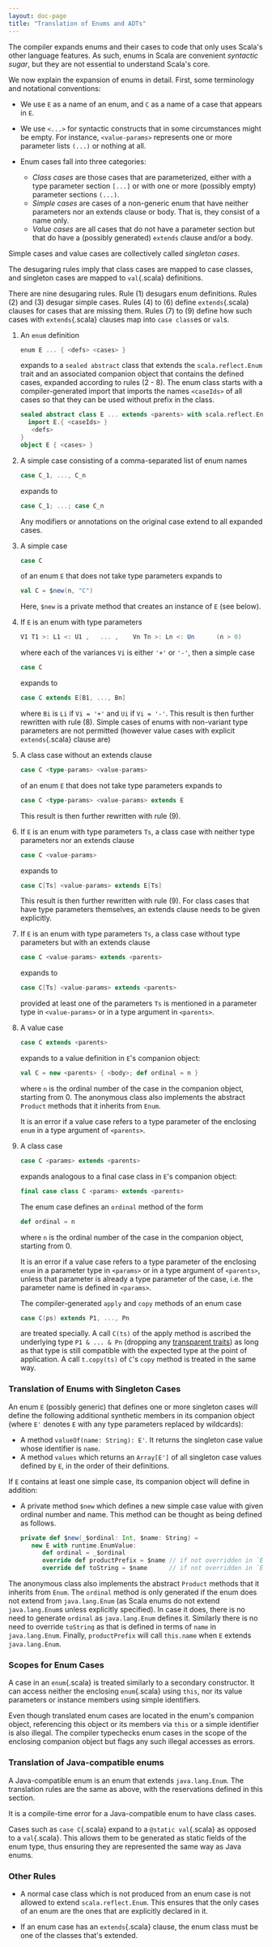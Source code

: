 ```yaml
---
layout: doc-page
title: "Translation of Enums and ADTs"
---
```


The compiler expands enums and their cases to code that only uses
Scala's other language features. As such, enums in Scala are
convenient _syntactic sugar_, but they are not essential to understand
Scala's core.

We now explain the expansion of enums in detail. First,
some terminology and notational conventions:

 - We use `E` as a name of an enum, and `C` as a name of a case that appears in `E`.
 - We use `<...>` for syntactic constructs that in some circumstances might be empty. For instance,
   `<value-params>` represents one or more parameter lists `(...)` or nothing at all.

 - Enum cases fall into three categories:

   - _Class cases_ are those cases that are parameterized, either with a type parameter section `[...]` or with one or more (possibly empty) parameter sections `(...)`.
   - _Simple cases_ are cases of a non-generic enum that have neither parameters nor an extends clause or body. That is, they consist of a name only.
   - _Value cases_ are all cases that do not have a parameter section but that do have a (possibly generated) `extends` clause and/or a body.

  Simple cases and value cases are collectively called _singleton cases_.

The desugaring rules imply that class cases are mapped to case classes, and singleton cases are mapped to `val`{.scala} definitions.

There are nine desugaring rules. Rule (1) desugars enum definitions. Rules
(2) and (3) desugar simple cases. Rules (4) to (6) define `extends`{.scala} clauses for cases that
are missing them. Rules (7) to (9) define how such cases with `extends`{.scala} clauses
map into `case class`es or `val`s.

1. An `enum` definition
   ```scala
   enum E ... { <defs> <cases> }
   ```
   expands to a `sealed abstract` class that extends the `scala.reflect.Enum` trait and
   an associated companion object that contains the defined cases, expanded according
   to rules (2 - 8). The enum class starts with a compiler-generated import that imports
   the names `<caseIds>` of all cases so that they can be used without prefix in the class.
   ```scala
   sealed abstract class E ... extends <parents> with scala.reflect.Enum {
     import E.{ <caseIds> }
      <defs>
   }
   object E { <cases> }
   ```

2. A simple case consisting of a comma-separated list of enum names
   ```scala
   case C_1, ..., C_n
   ```
   expands to
   ```scala
   case C_1; ...; case C_n
   ```
   Any modifiers or annotations on the original case extend to all expanded
   cases.

3. A simple case
   ```scala
   case C
   ```
   of an enum `E` that does not take type parameters expands to
   ```scala
   val C = $new(n, "C")
   ```
   Here, `$new` is a private method that creates an instance of `E` (see
   below).

4. If `E` is an enum with type parameters
   ```scala
   V1 T1 >: L1 <: U1 ,   ... ,    Vn Tn >: Ln <: Un      (n > 0)
   ```
   where each of the variances `Vi` is either `'+'` or `'-'`, then a simple case
   ```scala
   case C
   ```
   expands to
   ```scala
   case C extends E[B1, ..., Bn]
   ```
   where `Bi` is `Li` if `Vi = '+'` and `Ui` if `Vi = '-'`. This result is then further
   rewritten with rule (8). Simple cases of enums with non-variant type
   parameters are not permitted (however value cases with explicit `extends`{.scala} clause are)

5. A class case without an extends clause
   ```scala
   case C <type-params> <value-params>
   ```
   of an enum `E` that does not take type parameters expands to
   ```scala
   case C <type-params> <value-params> extends E
   ```
   This result is then further rewritten with rule (9).

6. If `E` is an enum with type parameters `Ts`, a class case with neither type parameters nor an extends clause
   ```scala
   case C <value-params>
   ```
   expands to
   ```scala
   case C[Ts] <value-params> extends E[Ts]
   ```
   This result is then further rewritten with rule (9). For class cases that have type parameters themselves, an extends clause needs to be given explicitly.

7. If `E` is an enum with type parameters `Ts`, a class case without type parameters but with an extends clause
   ```scala
   case C <value-params> extends <parents>
   ```
   expands to
   ```scala
   case C[Ts] <value-params> extends <parents>
   ```
   provided at least one of the parameters `Ts` is mentioned in a parameter type in
   `<value-params>` or in a type argument in `<parents>`.

8. A value case
   ```scala
   case C extends <parents>
   ```
   expands to a value definition in `E`'s companion object:
   ```scala
   val C = new <parents> { <body>; def ordinal = n }
   ```
   where `n` is the ordinal number of the case in the companion object,
   starting from 0. The anonymous class also
   implements the abstract `Product` methods that it inherits from `Enum`.


   It is an error if a value case refers to a type parameter of the enclosing `enum`
   in a type argument of `<parents>`.

9. A class case
   ```scala
   case C <params> extends <parents>
   ```
   expands analogous to a final case class in `E`'s companion object:
   ```scala
   final case class C <params> extends <parents>
   ```
   The enum case defines an `ordinal` method of the form
   ```scala
   def ordinal = n
   ```
   where `n` is the ordinal number of the case in the companion object,
   starting from 0.

   It is an error if a value case refers to a type parameter of the enclosing `enum`
   in a parameter type in `<params>` or in a type argument of `<parents>`, unless that parameter is already
   a type parameter of the case, i.e. the parameter name is defined in `<params>`.

   The compiler-generated `apply` and `copy` methods of an enum case
   ```scala
   case C(ps) extends P1, ..., Pn
   ```
   are treated specially. A call `C(ts)` of the apply method is ascribed the underlying type
   `P1 & ... & Pn` (dropping any [transparent traits](../other-new-features/transparent-traits.md))
   as long as that type is still compatible with the expected type at the point of application.
   A call `t.copy(ts)` of `C`'s `copy` method is treated in the same way.

### Translation of Enums with Singleton Cases

An enum `E` (possibly generic) that defines one or more singleton cases
will define the following additional synthetic members in its companion object (where `E'` denotes `E` with
any type parameters replaced by wildcards):

   - A method `valueOf(name: String): E'`. It returns the singleton case value whose identifier is `name`.
   - A method `values` which returns an `Array[E']` of all singleton case
     values defined by `E`, in the order of their definitions.

If `E` contains at least one simple case, its companion object will define in addition:

   - A private method `$new` which defines a new simple case value with given
     ordinal number and name. This method can be thought as being defined as
     follows.

     ```scala
     private def $new(_$ordinal: Int, $name: String) =
        new E with runtime.EnumValue:
           def ordinal = _$ordinal
           override def productPrefix = $name // if not overridden in `E`
           override def toString = $name      // if not overridden in `E`
     ```

The anonymous class also implements the abstract `Product` methods that it inherits from `Enum`.
The `ordinal` method is only generated if the enum does not extend from `java.lang.Enum` (as Scala enums do not extend
`java.lang.Enum`s unless explicitly specified). In case it does, there is no need to generate `ordinal` as
`java.lang.Enum` defines it. Similarly there is no need to override `toString` as that is defined in terms of `name` in
`java.lang.Enum`. Finally, `productPrefix` will call `this.name` when `E` extends `java.lang.Enum`.

### Scopes for Enum Cases

A case in an `enum`{.scala} is treated similarly to a secondary constructor. It can access neither the enclosing `enum`{.scala} using `this`, nor its value parameters or instance members using simple
identifiers.

Even though translated enum cases are located in the enum's companion object, referencing
this object or its members via `this` or a simple identifier is also illegal. The compiler typechecks enum cases in the scope of the enclosing companion object but flags any such illegal accesses as errors.

### Translation of Java-compatible enums
A Java-compatible enum is an enum that extends `java.lang.Enum`. The translation rules are the same as above, with the reservations defined in this section.

It is a compile-time error for a Java-compatible enum to have class cases.

Cases such as `case C`{.scala} expand to a `@static val`{.scala} as opposed to a `val`{.scala}. This allows them to be generated as static fields of the enum type, thus ensuring they are represented the same way as Java enums.

### Other Rules

 - A normal case class which is not produced from an enum case is not allowed to extend
`scala.reflect.Enum`. This ensures that the only cases of an enum are the ones that are
explicitly declared in it.

 - If an enum case has an `extends`{.scala} clause, the enum class must be one of the
   classes that's extended.
